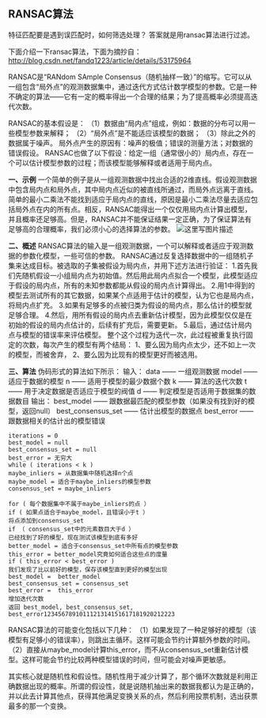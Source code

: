 ## RANSAC算法

特征匹配要是遇到误匹配时，如何筛选处理？
答案就是用ransac算法进行过滤。

下面介绍一下ransac算法，下面为摘抄自：http://blog.csdn.net/fandq1223/article/details/53175964

RANSAC是“RANdom SAmple Consensus（随机抽样一致）”的缩写。它可以从一组包含“局外点”的观测数据集中，通过迭代方式估计数学模型的参数。它是一种不确定的算法——它有一定的概率得出一个合理的结果；为了提高概率必须提高迭代次数。

RANSAC的基本假设是：
（1）数据由“局内点”组成，例如：数据的分布可以用一些模型参数来解释；
（2）“局外点”是不能适应该模型的数据；
（3）除此之外的数据属于噪声。
局外点产生的原因有：噪声的极值；错误的测量方法；对数据的错误假设。
RANSAC也做了以下假设：给定一组（通常很小的）局内点，存在一个可以估计模型参数的过程；而该模型能够解释或者适用于局内点。

**一、示例**
一个简单的例子是从一组观测数据中找出合适的2维直线。假设观测数据中包含局内点和局外点，其中局内点近似的被直线所通过，而局外点远离于直线。简单的最小二乘法不能找到适应于局内点的直线，原因是最小二乘法尽量去适应包括局外点在内的所有点。相反，RANSAC能得出一个仅仅用局内点计算出模型，并且概率还足够高。但是，RANSAC并不能保证结果一定正确，为了保证算法有足够高的合理概率，我们必须小心的选择算法的参数。
![这里写图片描述](https://img-blog.csdn.net/20180126214840833?watermark/2/text/aHR0cDovL2Jsb2cuY3Nkbi5uZXQvcm9iaW5oand5/font/5a6L5L2T/fontsize/400/fill/I0JBQkFCMA==/dissolve/70/gravity/SouthEast)

**二、概述**
RANSAC算法的输入是一组观测数据，一个可以解释或者适应于观测数据的参数化模型，一些可信的参数。
RANSAC通过反复选择数据中的一组随机子集来达成目标。被选取的子集被假设为局内点，并用下述方法进行验证：
1.首先我们先随机假设一小组局内点为初始值。然后用此局内点拟合一个模型，此模型适应于假设的局内点，所有的未知参数都能从假设的局内点计算得出。
2.用1中得到的模型去测试所有的其它数据，如果某个点适用于估计的模型，认为它也是局内点，将局内点扩充。
3.如果有足够多的点被归类为假设的局内点，那么估计的模型就足够合理。
4.然后，用所有假设的局内点去重新估计模型，因为此模型仅仅是在初始的假设的局内点估计的，后续有扩充后，需要更新。
5.最后，通过估计局内点与模型的错误率来评估模型。
整个这个过程为迭代一次，此过程被重复执行固定的次数，每次产生的模型有两个结局：
1、要么因为局内点太少，还不如上一次的模型，而被舍弃，
2、要么因为比现有的模型更好而被选用。

**三、算法**
伪码形式的算法如下所示：
输入：
data —— 一组观测数据
model —— 适应于数据的模型
n —— 适用于模型的最少数据个数
k —— 算法的迭代次数
t —— 用于决定数据是否适应于模型的阀值
d —— 判定模型是否适用于数据集的数据数目
输出：
best_model —— 跟数据最匹配的模型参数（如果没有找到好的模型，返回null）
best_consensus_set —— 估计出模型的数据点
best_error —— 跟数据相关的估计出的模型错误

```
iterations = 0
best_model = null
best_consensus_set = null
best_error = 无穷大
while ( iterations < k )
maybe_inliers = 从数据集中随机选择n个点
maybe_model = 适合于maybe_inliers的模型参数
consensus_set = maybe_inliers

for ( 每个数据集中不属于maybe_inliers的点 ）
if ( 如果点适合于maybe_model，且错误小于t ）
将点添加到consensus_set
if （ consensus_set中的元素数目大于d ）
已经找到了好的模型，现在测试该模型到底有多好
better_model = 适合于consensus_set中所有点的模型参数
this_error = better_model究竟如何适合这些点的度量
if ( this_error < best_error )
我们发现了比以前好的模型，保存该模型直到更好的模型出现
best_model =  better_model
best_consensus_set = consensus_set
best_error =  this_error
增加迭代次数
返回 best_model, best_consensus_set, best_error1234567891011121314151617181920212223
```

RANSAC算法的可能变化包括以下几种：
（1）如果发现了一种足够好的模型（该模型有足够小的错误率），则跳出主循环。这样可能会节约计算额外参数的时间。
（2）直接从maybe_model计算this_error，而不从consensus_set重新估计模型。这样可能会节约比较两种模型错误的时间，但可能会对噪声更敏感。

其实核心就是随机性和假设性。随机性用于减少计算了，那个循环次数就是利用正确数据出现的概率。所谓的假设性，就是说随机抽出来的数据我都认为是正确的，并以此去计算其他点，获得其他满足变换关系的点，然后利用投票机制，选出获票最多的那一个变换。